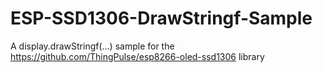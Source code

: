 # ESP-SSD1306-DrawStringf-Sample
A display.drawStringf(...) sample for the https://github.com/ThingPulse/esp8266-oled-ssd1306 library
